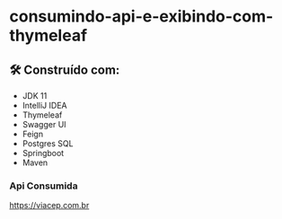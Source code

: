 # consumindo-api-e-exibindo-com-thymeleaf



## 🛠️  Construído com:

 - JDK 11
 - IntelliJ IDEA
 - Thymeleaf
 - Swagger UI
 - Feign
 - Postgres SQL
 - Springboot
 - Maven

### Api Consumida
 https://viacep.com.br
